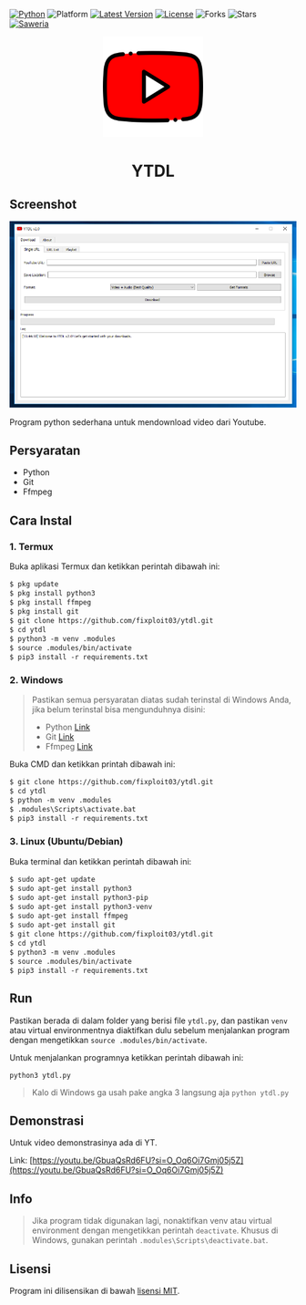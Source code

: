 [![Python](https://img.shields.io/badge/Python-3.x-blue?style=flat&logo=python)](https://www.python.org/)
![Platform](https://img.shields.io/badge/Platform-All-lightgreen?style=flat)
[![Latest Version](https://img.shields.io/github/v/release/fixploit03/ytdl?style=flat&color=blue)](https://github.com/fixploit03/ytdl/releases)
[![License](https://img.shields.io/badge/License-MIT-blue?style=flat)](https://github.com/fixploit03/ytdl/blob/main/LICENSE)
![Forks](https://img.shields.io/github/forks/fixploit03/ytdl?style=flat&color=green)
![Stars](https://img.shields.io/github/stars/fixploit03/ytdl?style=flat&color=green)
[![Saweria](https://img.shields.io/badge/Support-Me-yellow?style=flat&logo=coffee)](https://saweria.co/fixploit03)

<div align="center">
  <img src="https://github.com/fixploit03/ytdl/blob/main/youtube.png" width=35%/>
  <h1>YTDL</h1>
</div>

## Screenshot

![](https://github.com/fixploit03/ytdl/blob/main/img/ytdl.PNG)

Program python sederhana untuk mendownload video dari Youtube.

## Persyaratan

- Python
- Git
- Ffmpeg

## Cara Instal


### 1. Termux

Buka aplikasi Termux dan ketikkan perintah dibawah ini:

```
$ pkg update
$ pkg install python3
$ pkg install ffmpeg
$ pkg install git
$ git clone https://github.com/fixploit03/ytdl.git
$ cd ytdl
$ python3 -m venv .modules
$ source .modules/bin/activate
$ pip3 install -r requirements.txt
```

### 2. Windows

> Pastikan semua persyaratan diatas sudah terinstal di Windows Anda, jika belum terinstal bisa mengunduhnya disini:
>
> - Python [Link](https://www.python.org/ftp/python/3.13.2/python-3.13.2-amd64.exe)
> - Git [Link](https://github.com/git-for-windows/git/releases/download/v2.48.1.windows.1/Git-2.48.1-64-bit.exe)
> - Ffmpeg [Link](https://www.gyan.dev/ffmpeg/builds/ffmpeg-release-essentials.zip)

Buka CMD dan ketikkan printah dibawah ini:

```
$ git clone https://github.com/fixploit03/ytdl.git
$ cd ytdl
$ python -m venv .modules
$ .modules\Scripts\activate.bat
$ pip3 install -r requirements.txt
```

### 3. Linux (Ubuntu/Debian)

Buka terminal dan ketikkan perintah dibawah ini:

```
$ sudo apt-get update
$ sudo apt-get install python3
$ sudo apt-get install python3-pip
$ sudo apt-get install python3-venv
$ sudo apt-get install ffmpeg
$ sudo apt-get install git
$ git clone https://github.com/fixploit03/ytdl.git
$ cd ytdl
$ python3 -m venv .modules
$ source .modules/bin/activate
$ pip3 install -r requirements.txt
```

## Run

Pastikan berada di dalam folder yang berisi file `ytdl.py`, dan pastikan `venv` atau virtual environmentnya diaktifkan dulu sebelum menjalankan program dengan mengetikkan `source .modules/bin/activate`.

Untuk menjalankan programnya ketikkan perintah dibawah ini:

```
python3 ytdl.py
```

> Kalo di Windows ga usah pake angka 3 langsung aja `python ytdl.py`

## Demonstrasi

Untuk video demonstrasinya ada di YT.

Link: [https://youtu.be/GbuaQsRd6FU?si=O_Oq6Oi7Gmj05j5Z](https://youtu.be/GbuaQsRd6FU?si=O_Oq6Oi7Gmj05j5Z)

## Info

> Jika program tidak digunakan lagi, nonaktifkan venv atau virtual environment dengan mengetikkan perintah `deactivate`. Khusus di Windows, gunakan perintah `.modules\Scripts\deactivate.bat`.

## Lisensi 

Program ini dilisensikan di bawah [lisensi MIT](https://github.com/fixploit03/ytdl/blob/main/LICENSE).
